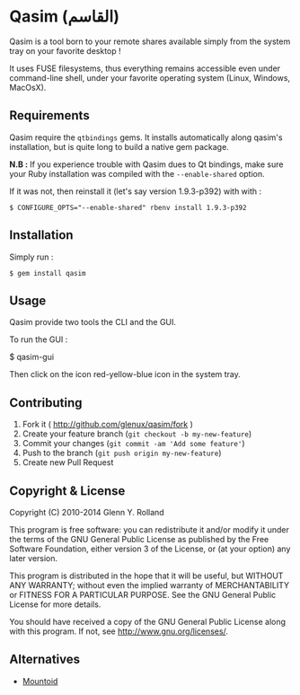 Qasim (القاسم)
==============

Qasim is a tool born to your remote shares available simply from the system
tray on your favorite desktop !

It uses FUSE filesystems, thus everything remains accessible even under
command-line shell, under your favorite operating system (Linux, Windows,
MacOsX).


Requirements
------------

Qasim require the ``qtbindings`` gems. It installs automatically along qasim's
installation, but is quite long to build a native gem package.

**N.B :** If you experience trouble with Qasim dues to Qt bindings, make sure
your Ruby installation was compiled with the ``--enable-shared`` option. 

If it was not, then reinstall it (let's say version 1.9.3-p392) with with :

    $ CONFIGURE_OPTS="--enable-shared" rbenv install 1.9.3-p392


Installation
------------

Simply run :

    $ gem install qasim


Usage
-----

Qasim provide two tools the CLI and the GUI.

To run the GUI :

   $ qasim-gui

Then click on the icon red-yellow-blue icon in the system tray.


Contributing
------------

1. Fork it ( http://github.com/glenux/qasim/fork )
2. Create your feature branch (`git checkout -b my-new-feature`)
3. Commit your changes (`git commit -am 'Add some feature'`)
4. Push to the branch (`git push origin my-new-feature`)
5. Create new Pull Request


Copyright & License
-------------------

Copyright (C) 2010-2014 Glenn Y. Rolland

This program is free software: you can redistribute it and/or modify
it under the terms of the GNU General Public License as published by
the Free Software Foundation, either version 3 of the License, or
(at your option) any later version.

This program is distributed in the hope that it will be useful,
but WITHOUT ANY WARRANTY; without even the implied warranty of
MERCHANTABILITY or FITNESS FOR A PARTICULAR PURPOSE.  See the
GNU General Public License for more details.

You should have received a copy of the GNU General Public License
along with this program.  If not, see <http://www.gnu.org/licenses/>.


Alternatives
------------

* [Mountoid](http://kde-apps.org/content/show.php/Mountoid?content=115943)


